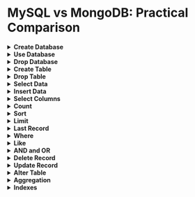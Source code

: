# MySQL vs MongoDB: Practical Comparison

<details>
  <summary><strong>Create Database</strong></summary>

- MySQL
  - `CREATE DATABASE ecommerce;`
- MongoDB
  - `Use ecommerce`
</details>

<details>
  <summary><strong>Use Database</strong></summary>

- MySQL
  - `Use ecommerce;`
- MongoDB
  - `Use ecommerce`
</details>

<details>
  <summary><strong>Drop Database</strong></summary>

- MySQL
  - `DROP DATABASE ecommerce;`
- MongoDB
  - `db.dropDatabase()`
</details>

<details>
  <summary><strong>Create Table</strong></summary>

- MySQL
  - `CREATE TABLE customers(id INT UNSIGNED PRIMARY KEY AUTO_INCREMENT, first_name VARCHAR(50) NOT NULL, last_name VARCHAR(50) NOT NULL, email VARCHAR(100) NOT NULL, created_at TIMESTAMP DEFAULT CURRENT_TIMESTAMP);`
  - `CREATE TABLE products(id INT UNSIGNED PRIMARY KEY AUTO_INCREMENT, Name VARCHAR(255) NOT NULL, price INT(10) NOT NULL, description TEXT NOT NULL, category VARCHAR(100) NOT NULL, stock_quantity INT(10) UNSIGNED NOT NULL, created_at TIMESTAMP DEFAULT CURRENT_TIMESTAMP);`
  - `CREATE TABLE orders(id INT UNSIGNED PRIMARY KEY AUTO_INCREMENT, customer_id INT UNSIGNED NOT NULL, product_id INT UNSIGNED NOT NULL, quantity INT NOT NULL,created_at TIMESTAMP DEFAULT CURRENT_TIMESTAMP,FOREIGN KEY(customer_id) REFERENCES customers(id),FOREIGN KEY(product_id) REFERENCES products(id));`

- MongoDB
  - `db.createCollection('customers')`
  - `db.createCollection('products')`
  - `db.createCollection('orders'')`
</details>

<details>
  <summary><strong>Drop Table</strong></summary>

- MySQL
  - `DROP TABLE customers;`
- MongoDB
  - `db.customers.drop();` 
</details>

<details>
  <summary><strong>Select Data</strong></summary>

- MySQL
  - `SELECT * FROM customers;`
- MongoDB
  - `db.customers.find({});` 
</details>

<details>
  <summary><strong>Insert Data</strong></summary>

- MySQL
  - `INSERT INTO customers(first_name, last_name, email) VALUES('John', 'Doe', 'john.doe@gmail.com');`
  - `INSERT INTO customers(first_name, last_name, email) VALUES('Adam', 'Smith', 'adam.smith@gmail.com');`
  - `INSERT INTO customers(first_name, last_name, email) VALUES('John', 'Allen', 'john.allen@gmail.com');`
  - `INSERT INTO orders(customer_id, product_id, quantity) VALUES(1,1,2),(1,2,4),(2,2,1);`

- MongoDB
  - `db.getCollection("customers").insertOne({"first_name": "John","last_name":"Doe","email":"john.doe@gmail.com", 'created_at': new Date()})`
  - `db.getCollection("customers").insertOne({"first_name": "John","last_name":"Allen","email":"john.allen@gmail.com", 'created_at': new Date()})`
  - `db.getCollection("customers").insert([{"first_name": "John","last_name":"Doe","email":"john.doe@gmail.com", 'created_at': new Date()},{"first_name": "Adam","last_name":"Smith","email":"adam.smith@gmail.com", 'created_at': new Date()},])`
  - `db.getCollection("products").insert([{"name": "Laptop","price":12000,"description":"Apple laptop", "category": "Electronics", "stock_quantity": 100, 'created_at': new Date()},{"name": "Chair","price":7000,"description":"office Chair", "category": "Home Office", "stock_quantity": 200, 'created_at': new Date()}])`
  - `db.getCollection('orders').insert([{ "customer_id":ObjectId("64af9a0a55296e840ec237a5"), "product_id": ObjectId("64afc0b755296e840ec237a7"),"quantity":2, 'created_at':new Date() },{ "customer_id":ObjectId("64af9a0a55296e840ec237a5"), "product_id": ObjectId("64afc0b755296e840ec237a8"),"quantity":4, 'created_at':new Date() },{ "customer_id":ObjectId("64af9a0a55296e840ec237a6"), "product_id": ObjectId("64afc0b755296e840ec237a8"),"quantity":1, 'created_at':new Date() }])`
</details>

<details>
  <summary><strong>Select Columns</strong></summary>

- MySQL
  - `Select email from customers;`
  - `SELECT name, price FROM products;`
- MongoDB
  - `db.customers.find({}, { email: 1 });`
  - `db.customers.find({}, { email: 1, _id: 0 });`
  - `db.products.find({},{name:1, price:1, _id: 0})`
</details>

<details>
  <summary><strong>Count</strong></summary>

- MySQL
  - `SELECT COUNT(*) FROM customers;`
- MongoDB
  - `db.customers.countDocuments()`
</details>

<details>
  <summary><strong>Sort</strong></summary>

- MySQL
  - `SELECT * FROM orders ORDER BY quantity;`
  - `SELECT * FROM orders ORDER BY quantity DESC;`
- MongoDB
  - `db.orders.find({}).sort({'quantity': 1})`
  - `db.orders.find({}).sort({'quantity': -1})`
</details>

<details>
  <summary><strong>Limit</strong></summary>

- MySQL
  - `SELECT * FROM customers LIMIT 1;`
  - `SELECT * FROM products LIMIT 1;`
  - `SELECT * FROM customers LIMIT 2,1;`
- MongoDB
  - `db.customers.find({}).limit(1)`
  - `db.products.find({}).limit(1)`
  - `db.customers.find({}).skip(2).limit(1)`
</details>

<details>
  <summary><strong>Last Record</strong></summary>

- MySQL
  - `SELECT * FROM customers ORDER BY id DESC LIMIT 1;`
- MongoDB
  - `db.customers.find().sort({_id:-1}).limit(1)`
</details>

<details>
  <summary><strong>Where</strong></summary>

- MySQL
  - `SELECT * FROM customers WHERE first_name = 'Michael'`
  - `SELECT * FROM products WHERE price > 100`
  - `SELECT * FROM orders WHERE quantity > 2`
- MongoDB
  - `db.customers.find({ first_name: 'Michael'})`
  - `db.products.find({ price:{$gt:100} })`
  - `db.orders.find({quantity: {$gt : 2} })`

</details>

<details>
  <summary><strong>Like</strong></summary>

- MySQL
  - `SELECT * FROM products WHERE name LIKE '%Mini%';`
  - `SELECT * FROM products WHERE name LIKE 'Smart%';;`
  - `SELECT * FROM products WHERE name LIKE '%Charger';`
  - `SELECT * FROM customers WHERE email LIKE 'john%'`
- MongoDB
  - `db.products.find({name:{ $regex: /Mini/ } })`
  - `db.products.find({name:{ $regex: /^Smart/ } })`
  - `db.products.find({name:{ $regex: /Charger$/ } })`
  - `db.customers.find({ email: { $regex: /^john/ } })`
</details>

<details>
  <summary><strong>AND and OR</strong></summary>

- MySQL
  - `SELECT * FROM products WHERE name LIKE '%Mini%' AND price > 100`
  - `SELECT * FROM products WHERE name LIKE '%Mini%' OR price > 100`
- MongoDB
  - `db.products.find({$and: [ {name: {$regex: /Mini/} }, {price: {$gt:100} } ] })`
  - `db.products.find({$or: [ {name: {$regex: /Mini/} }, {price: {$gt:100} } ] })`
</details>

<details>
  <summary><strong>Delete Record</strong></summary>

- MySQL
  - `DELETE FROM customers WHERE id = 200;`
  - `DELETE FROM customers WHERE email LIKE 'john%'`
- MongoDB
  - `db.customers.deleteOne({"_id" : ObjectId("64b6250edd9809f1c0e52ff2")})`
  - `db.customers.deleteMany({email: { $regex: /^john/ } })`
</details>

<details>
<summary><strong>Update Record</strong></summary>

- MySQL
  - `UPDATE products SET price = 100 WHERE id = 28;`
  - `UPDATE products SET price = 59 WHERE name LIKE '%Earphone%';`
- MongoDB
  - `db.products.updateOne({"_id" : ObjectId("64b78b0fdd9809f1c0e533fd")}, { $set: {price: 100}} )`
  - `db.products.updateMany({ name: {$regex: /Earphone/} }, { $set: {price: 59} })`
</details>

<details>
<summary><strong>Alter Table</strong></summary>

- MySQL
  - `ALTER TABLE products ADD COLUMN manufacturer VARCHAR(50) NULL AFTER description;`
     - `SELECT * FROM products WHERE name LIKE '%Bluetooth%'`
     - `UPDATE products SET manufacturer = 'Samsung' WHERE name LIKE '%Bluetooth%';`
     - `SELECT * FROM products WHERE manufacturer IS NOT NULL;`
     - `SELECT * FROM products WHERE manufacturer IS NULL;`
- MongoDB
  - `db.products.find({name: {$regex: /Bluetooth/}})`
      - `db.products.updateMany({name: {$regex:/Bluetooth/} },{ $set: {manufacturer : 'Samsung'}})`
      - `db.products.find({manufacturer: {$exists: true }})`
      - `db.products.find({manufacturer: {$exists: false }})`
</details>

<details>
<summary><strong>Aggregation</strong></summary>

- MySQL
  - Where   
      - `SELECT * FROM products WHERE name = 'Laptop'`
  - Like
      - `SELECT * FROM products WHERE name LIKE '%Bluetooth%'`
  - Sort
      - `SELECT * FROM products ORDER BY price DESC`
  - Limit
      - `SELECT * FROM products ORDER BY price DESC LIMIT 1`
  - Sequence
      - `SELECT * FROM products ORDER BY price DESC LIMIT 2`
  - Projection
      - `SELECT name,price FROM products ORDER BY price DESC LIMIT 2`
      - `SELECT CONCAT(first_name,' ', last_name)AS NAME, email FROM customers;`
      - `SELECT NAME, price, IF (price < 299, 'Affordable', 'Expensive') AS category FROM products;`
      - `SELECT NAME, CAST(price AS CHAR) AS price_alias FROM products;`
  - Group By
      - `SELECT first_name, COUNT(*) FROM customers GROUP BY first_name;`
      - `SELECT price, COUNT(*) AS total FROM products GROUP BY price;`
  - Distinct
      - `SELECT DISTINCT first_name FROM customers;`
  - Duplicate
      - `SELECT first_name, COUNT(*) AS total FROM customers GROUP BY first_name HAVING total > 1 ORDER BY first_name ASC;`
  - Joins
      - Left Outer Join
          - `SELECT * FROM customers LEFT OUTER JOIN orders ON customers.id= orders.customer_id`
      - Inner Join
          - `SELECT * FROM customers INNER JOIN orders ON customers.id= orders.customer_id`
- MongoDB
  - Where
      - `db.products.aggregate([{$match: {name: 'Laptop'}}])`
  - Like
      - `db.products.aggregate([{$match: {name: {$regex: /Bluetooth/}}}])`
  - Sort
      - `db.products.aggregate([{$sort: {price: -1}}])`
  - Limit
      - `db.products.aggregate([{$sort: {price: -1}},{$limit: 1}])`
  - Sequence
      - `db.products.aggregate([{$sort: {price: -1}},{$limit: 2}])`
      - `db.products.aggregate([{$limit: 2},{$sort: {price: -1}}])`
  - Projection
      - `db.products.aggregate([{$sort: {price: -1}}, {$limit: 2},{ $project: {name: 1, price: 1, _id: 0}}])`
      - `db.customers.aggregate([{ $project:{ _id:0, Name: { $concat: ["$first_name", " ", "$last_name"]}, email: 1} } ])`
      - `db.products.aggregate([{ $project: { name: 1, price: 1, category: { $cond: { if: { $lt: [ "$price", 299 ] }, then: "Affordable", else: "Expensive" } } } }])`
      - `db.products.aggregate([{$project: {_id: 0,name: 1,price_alias: {"$toString": "$price"}}}])`
  - Group By
      - `db.customers.aggregate([ {"$group": {_id: "$first_name", count: {"$sum":1}}} ])`
      - `db.products.aggregate([{"$group": {_id: "$price", total: {$sum:1}}},{"$project": { price: "$_id",total: "$total",_id: 0 } }, {"$sort": { price: 1 }}])`
  - Distinct
      - `db.customers.distinct("first_name")`
  - Duplicate
      - `db.customers.aggregate([{ $group: { _id: "$first_name", count: { $sum: 1 } } }, { $match : { count: {$gt: 1} } }, { $project: { first_name : "$_id", count: "$count" } }, { $sort: { first_name: 1 } }])`
  - Joins
      - Left Outer Join
          - `db.customers.aggregate([{ $lookup: { from:"orders", localField:"_id", foreignField:"customer_id", as:"orders" } }])`
      - Inner Join
          - `db.customers.aggregate([{ $lookup: { from:"orders", localField:"_id", foreignField:"customer_id", as:"orders" }},{ $match: {orders: { $ne: []}}}])`
</details>

<details>
<summary><strong>Indexes</strong></summary>

- MySQL
  - Single Field Index
      - `SELECT email FROM customers WHERE email  = 'ava.reed@example.com';`
      - `EXPLAIN SELECT email FROM customers WHERE email  = 'ava.reed@example.com';`
      - `CREATE INDEX idx_email ON customers(email);`
      - `EXPLAIN SELECT email FROM customers WHERE email  = 'ava.reed@example.com';`
  - Compound Index
      - `EXPLAIN SELECT first_name, last_name FROM customers WHERE first_name = 'ava' AND last_name = 'reed';`
      - `CREATE INDEX idx_first_name_last_name ON customers(first_name, last_name);`
      - `EXPLAIN SELECT last_name FROM customers WHERE first_name = 'ava' AND last_name = 'reed';`
- MongoDB
  - Single Field Index
      - `db.customers.find({"email" : "ava.reed@example.com"},{email: 1})`
      - `db.customers.find({"email" : "ava.reed@example.com"},{email: 1}).explain("executionStats");`
      - `db.customers.createIndex({"email": 1});`
      - `db.customers.find({"email" : "emily.russell@example.com"},{email: 1}).explain("executionStats");`
  - Compound Index
      - `db.customers.find( {$and: [{ "first_name" : "Ava"},{"last_name" : "Reed"}]}, {first_name: 1, last_name: 1}).explain("executionStats")`
      - `db.customers.createIndex({first_name: 1,last_name: 1})`
      - `db.customers.find( {"last_name" : "Reed"}, {first_name: 1, last_name: 1}).explain("executionStats")`
</details>
